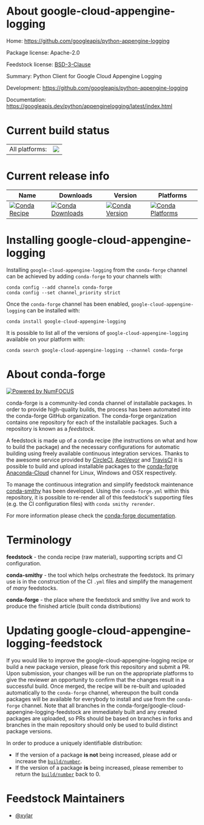 About google-cloud-appengine-logging
====================================

Home: https://github.com/googleapis/python-appengine-logging

Package license: Apache-2.0

Feedstock license: [BSD-3-Clause](https://github.com/conda-forge/google-cloud-appengine-logging-feedstock/blob/master/LICENSE.txt)

Summary: Python Client for Google Cloud Appengine Logging

Development: https://github.com/googleapis/python-appengine-logging

Documentation: https://googleapis.dev/python/appenginelogging/latest/index.html

Current build status
====================


<table><tr><td>All platforms:</td>
    <td>
      <a href="https://dev.azure.com/conda-forge/feedstock-builds/_build/latest?definitionId=13088&branchName=master">
        <img src="https://dev.azure.com/conda-forge/feedstock-builds/_apis/build/status/google-cloud-appengine-logging-feedstock?branchName=master">
      </a>
    </td>
  </tr>
</table>

Current release info
====================

| Name | Downloads | Version | Platforms |
| --- | --- | --- | --- |
| [![Conda Recipe](https://img.shields.io/badge/recipe-google--cloud--appengine--logging-green.svg)](https://anaconda.org/conda-forge/google-cloud-appengine-logging) | [![Conda Downloads](https://img.shields.io/conda/dn/conda-forge/google-cloud-appengine-logging.svg)](https://anaconda.org/conda-forge/google-cloud-appengine-logging) | [![Conda Version](https://img.shields.io/conda/vn/conda-forge/google-cloud-appengine-logging.svg)](https://anaconda.org/conda-forge/google-cloud-appengine-logging) | [![Conda Platforms](https://img.shields.io/conda/pn/conda-forge/google-cloud-appengine-logging.svg)](https://anaconda.org/conda-forge/google-cloud-appengine-logging) |

Installing google-cloud-appengine-logging
=========================================

Installing `google-cloud-appengine-logging` from the `conda-forge` channel can be achieved by adding `conda-forge` to your channels with:

```
conda config --add channels conda-forge
conda config --set channel_priority strict
```

Once the `conda-forge` channel has been enabled, `google-cloud-appengine-logging` can be installed with:

```
conda install google-cloud-appengine-logging
```

It is possible to list all of the versions of `google-cloud-appengine-logging` available on your platform with:

```
conda search google-cloud-appengine-logging --channel conda-forge
```


About conda-forge
=================

[![Powered by
NumFOCUS](https://img.shields.io/badge/powered%20by-NumFOCUS-orange.svg?style=flat&colorA=E1523D&colorB=007D8A)](https://numfocus.org)

conda-forge is a community-led conda channel of installable packages.
In order to provide high-quality builds, the process has been automated into the
conda-forge GitHub organization. The conda-forge organization contains one repository
for each of the installable packages. Such a repository is known as a *feedstock*.

A feedstock is made up of a conda recipe (the instructions on what and how to build
the package) and the necessary configurations for automatic building using freely
available continuous integration services. Thanks to the awesome service provided by
[CircleCI](https://circleci.com/), [AppVeyor](https://www.appveyor.com/)
and [TravisCI](https://travis-ci.com/) it is possible to build and upload installable
packages to the [conda-forge](https://anaconda.org/conda-forge)
[Anaconda-Cloud](https://anaconda.org/) channel for Linux, Windows and OSX respectively.

To manage the continuous integration and simplify feedstock maintenance
[conda-smithy](https://github.com/conda-forge/conda-smithy) has been developed.
Using the ``conda-forge.yml`` within this repository, it is possible to re-render all of
this feedstock's supporting files (e.g. the CI configuration files) with ``conda smithy rerender``.

For more information please check the [conda-forge documentation](https://conda-forge.org/docs/).

Terminology
===========

**feedstock** - the conda recipe (raw material), supporting scripts and CI configuration.

**conda-smithy** - the tool which helps orchestrate the feedstock.
                   Its primary use is in the construction of the CI ``.yml`` files
                   and simplify the management of *many* feedstocks.

**conda-forge** - the place where the feedstock and smithy live and work to
                  produce the finished article (built conda distributions)


Updating google-cloud-appengine-logging-feedstock
=================================================

If you would like to improve the google-cloud-appengine-logging recipe or build a new
package version, please fork this repository and submit a PR. Upon submission,
your changes will be run on the appropriate platforms to give the reviewer an
opportunity to confirm that the changes result in a successful build. Once
merged, the recipe will be re-built and uploaded automatically to the
`conda-forge` channel, whereupon the built conda packages will be available for
everybody to install and use from the `conda-forge` channel.
Note that all branches in the conda-forge/google-cloud-appengine-logging-feedstock are
immediately built and any created packages are uploaded, so PRs should be based
on branches in forks and branches in the main repository should only be used to
build distinct package versions.

In order to produce a uniquely identifiable distribution:
 * If the version of a package **is not** being increased, please add or increase
   the [``build/number``](https://docs.conda.io/projects/conda-build/en/latest/resources/define-metadata.html#build-number-and-string).
 * If the version of a package **is** being increased, please remember to return
   the [``build/number``](https://docs.conda.io/projects/conda-build/en/latest/resources/define-metadata.html#build-number-and-string)
   back to 0.

Feedstock Maintainers
=====================

* [@xylar](https://github.com/xylar/)

